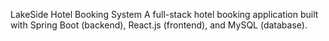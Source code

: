 LakeSide Hotel Booking System
A full-stack hotel booking application built with Spring Boot (backend), React.js (frontend), and MySQL (database).

